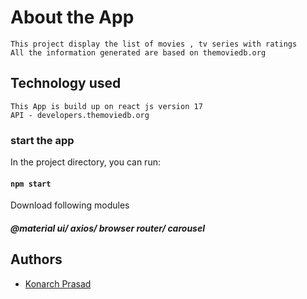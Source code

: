 # About the App

    This project display the list of movies , tv series with ratings
    All the information generated are based on themoviedb.org

## Technology used

    This App is build up on react js version 17
    API - developers.themoviedb.org   

### start the app



In the project directory, you can run:

#### `npm start`

Download following modules
 
 ##### @material ui/ axios/ browser router/ carousel

 ## Authors
- [Konarch Prasad ](https://github.com/konarch-dev)